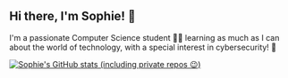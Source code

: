 ## Hi there, I'm Sophie! 👋

I'm a passionate Computer Science student 👩‍💻 learning as much as I can about the world of technology, with a special interest in cybersecurity! 🔐

[![Sophie's GitHub stats (including private repos 😉)](https://github-readme-stats-delta-nine-57.vercel.app/api?username=sophie-72&hide=stars&theme=rose_pine)](https://github-readme-stats-delta-nine-57.vercel.app/api?username=sophie-72&hide=stars&theme=rose_pine)

